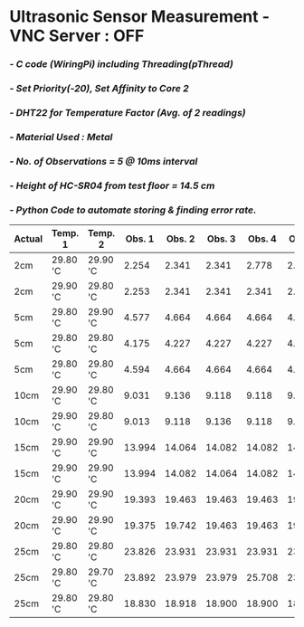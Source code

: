 # **Ultrasonic Sensor Measurement - VNC Server : OFF**
### *- C code (WiringPi) including Threading(pThread)*
### *- Set Priority(-20), Set Affinity to Core 2*
### *- DHT22 for Temperature Factor (Avg. of 2 readings)*
### *- Material Used : Metal*
### *- No. of Observations = 5 @ 10ms interval*
### *- Height of HC-SR04 from test floor = 14.5 cm*
### *- Python Code to automate storing & finding error rate.*

Actual | Temp. 1 | Temp. 2 | Obs. 1 | Obs. 2 | Obs. 3 | Obs. 4 | Obs. 5 | Repeat Count | Repeat Value | Error Rate
---- | ---- | ---- | ---- | ---- | ---- | ---- | ----| ---- | ---- | ---- 
 2cm | 29.80 'C | 29.90 'C | 2.254 | 2.341 | 2.341 | 2.778 | 2.324 | 2 | 2.341 | 0.341 
 2cm | 29.90 'C | 29.80 'C | 2.253 | 2.341 | 2.341 | 2.341 | 2.341 | 4 | 2.340 | 0.340 
 5cm | 29.80 'C | 29.90 'C | 4.577 | 4.664 | 4.664 | 4.664 | 4.664 | 4 | 4.663 | -0.337 
 5cm | 29.80 'C | 29.80 'C | 4.175 | 4.227 | 4.227 | 4.227 | 4.245 | 3 | 4.227 | -0.773 
 5cm | 29.80 'C | 29.80 'C | 4.594 | 4.664 | 4.664 | 4.664 | 4.664 | 4 | 4.663 | -0.337 
 10cm | 29.90 'C | 29.80 'C | 9.031 | 9.136 | 9.118 | 9.118 | 9.118 | 3 | 9.118 | -0.882 
 10cm | 29.90 'C | 29.80 'C | 9.013 | 9.118 | 9.136 | 9.118 | 9.136 | 2 | 9.118 | -0.882 
 15cm | 29.90 'C | 29.90 'C | 13.994 | 14.064 | 14.082 | 14.082 | 14.082 | 3 | 14.081 | -0.919 
 15cm | 29.90 'C | 29.90 'C | 13.994 | 14.082 | 14.064 | 14.082 | 14.099 | 2 | 14.081 | -0.919 
 20cm | 29.90 'C | 29.90 'C | 19.393 | 19.463 | 19.463 | 19.463 | 19.463 | 4 | 19.462 | -0.538 
 20cm | 29.90 'C | 29.90 'C | 19.375 | 19.742 | 19.463 | 19.463 | 19.445 | 2 | 19.462 | -0.538 
 25cm | 29.80 'C | 29.80 'C | 23.826 | 23.931 | 23.931 | 23.931 | 23.949 | 3 | 23.931 | -1.069 
 25cm | 29.80 'C | 29.70 'C | 23.892 | 23.979 | 23.979 | 25.708 | 23.997 | 2 | 23.979 | -1.021 
 25cm | 29.80 'C | 29.80 'C | 18.830 | 18.918 | 18.900 | 18.900 | 18.900 | 3 | 18.900 | -6.100 
 